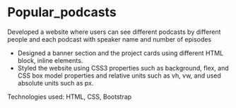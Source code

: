 # Popular_podcasts
Developed a website where users can see different podcasts by different people and each podcast with speaker name and number of episodes

- Designed a banner section and the project cards using different HTML block, inline elements.
- Styled the website using CSS3 properties such as background, flex, and CSS box model properties and relative units such as vh, vw, and used absolute units such as px.

Technologies used: HTML, CSS, Bootstrap
